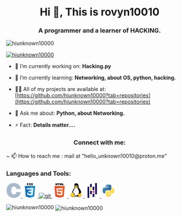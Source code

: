 <h1 align="center">Hi 👋, This is rovyn10010</h1>
<h3 align="center">A programmer and a learner of HACKING.</h3>

<p align="left"> <img src="https://komarev.com/ghpvc/?username=hiunknown10000&label=Profile%20views&color=0e75b6&style=flat" alt="hiunknown10000" /> </p>

<p align="left"> <a href="https://github.com/ryo-ma/github-profile-trophy"><img src="https://github-profile-trophy.vercel.app/?username=hiunknown10000" alt="hiunknown10000" /></a> </p>

- 🔭 I’m currently working on:  **Hacking.py**

- 🌱 I’m currently learning: **Networking, about OS, python, hacking.**

- 👨‍💻 All of my projects are available at: [https://github.com/hiunknown10000?tab=repositories](https://github.com/hiunknown10000?tab=repositories)

- 💬 Ask me about: **Python, about Networking.**

- ⚡ Fact:  **Details matter....**
  
<h3 align="center">Connect with me:</h3>
~ 📫 How to reach me :   mail at     "hello_unknown10010@proton.me"


<p align="left">
</p>

<h3 align="left">Languages and Tools:</h3>
<p align="left"> <a href="https://www.cprogramming.com/" target="_blank" rel="noreferrer"> <img src="https://raw.githubusercontent.com/devicons/devicon/master/icons/c/c-original.svg" alt="c" width="40" height="40"/> </a> <a href="https://www.w3schools.com/css/" target="_blank" rel="noreferrer"> <img src="https://raw.githubusercontent.com/devicons/devicon/master/icons/css3/css3-original-wordmark.svg" alt="css3" width="40" height="40"/> </a> <a href="https://git-scm.com/" target="_blank" rel="noreferrer"> <img src="https://www.vectorlogo.zone/logos/git-scm/git-scm-icon.svg" alt="git" width="40" height="40"/> </a> <a href="https://www.w3.org/html/" target="_blank" rel="noreferrer"> <img src="https://raw.githubusercontent.com/devicons/devicon/master/icons/html5/html5-original-wordmark.svg" alt="html5" width="40" height="40"/> </a> <a href="https://www.linux.org/" target="_blank" rel="noreferrer"> <img src="https://raw.githubusercontent.com/devicons/devicon/master/icons/linux/linux-original.svg" alt="linux" width="40" height="40"/> </a> <a href="https://pandas.pydata.org/" target="_blank" rel="noreferrer"> <img src="https://raw.githubusercontent.com/devicons/devicon/2ae2a900d2f041da66e950e4d48052658d850630/icons/pandas/pandas-original.svg" alt="pandas" width="40" height="40"/> </a> <a href="https://www.python.org" target="_blank" rel="noreferrer"> <img src="https://raw.githubusercontent.com/devicons/devicon/master/icons/python/python-original.svg" alt="python" width="40" height="40"/> </a> </p>

<p><img align="left" src="https://github-readme-stats.vercel.app/api/top-langs?username=hiunknown10000&show_icons=true&locale=en&layout=compact" alt="hiunknown10000" /></p>

<p>&nbsp;<img align="center" src="https://github-readme-stats.vercel.app/api?username=hiunknown10000&show_icons=true&locale=en" alt="hiunknown10000" /></p>

<!---<p><img align="center" src="https://github-readme-streak-stats.herokuapp.com/?user=hiunknown10000&" alt="hiunknown10000" /></p>---!>


<!---
hiunknown10000/hiunknown10000 is a ✨ special ✨ repository because its `README.md` (this file) appears on your GitHub profile.
You can click the Preview link to take a look at your changes.
--->
